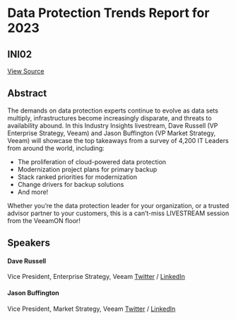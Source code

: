 # Data Protection Trends Report for 2023
## INI02
[View Source](https://connect.veeam.com/flow/veeam/veeamon2023/attendeeportal/page/sessioncatalog/session/1678750729934001KiLd)

## Abstract
The demands on data protection experts continue to evolve as data sets multiply, infrastructures become increasingly disparate, and threats to availability abound. In this Industry Insights livestream, Dave Russell (VP Enterprise Strategy, Veeam) and Jason Buffington (VP Market Strategy, Veeam) will showcase the top takeaways from a survey of 4,200 IT Leaders from around the world, including:  


- The proliferation of cloud-powered data protection  
- Modernization project plans for primary backup  
- Stack ranked priorities for modernization  
- Change drivers for backup solutions 
- And more!  


Whether you’re the data protection leader for your organization, or a trusted advisor partner to your customers, this is a can’t-miss LIVESTREAM session from the VeeamON floor!  


## Speakers
#### Dave Russell
Vice President, Enterprise Strategy, Veeam
[Twitter](https://twitter.com/BackupDave) / [LinkedIn](https://www.linkedin.com/in/backupdave/)
#### Jason Buffington
Vice President, Market Strategy, Veeam
[Twitter](https://twitter.com/JBuff) / [LinkedIn](https://www.linkedin.com/in/jasonbuffington/)